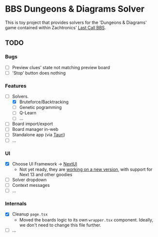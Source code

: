 # BBS Dungeons & Diagrams Solver

This is toy project that provides solvers for the 'Dungeons & Diagrams' game contained within Zachtronics' [Last Call BBS](https://www.zachtronics.com/last-call-bbs/).

## TODO

### Bugs

- [ ] Preview clues' state not matching preview board
- [ ] 'Stop' button does nothing

### Features

- [ ] Solvers.
  - [x] Bruteforce/Backtracking
  - [ ] Genetic pogramming
  - [ ] Q-Learn
  - [ ] ...
- [ ] Board import/export
- [ ] Board manager in-web
- [ ] Standalone app (via [Tauri](https://tauri.app/v1/guides/getting-started/setup/next-js/))
- [ ] ...

### UI

- [x] Choose UI Framework -> [NextUI](https://nextui.org/)
  - Not yet ready, they are [working on a new version](https://github.com/nextui-org/nextui/discussions/1035), with support for Next 13 and other goodies
- [ ] Solver dropdown
- [ ] Context messages
- [ ] ...

### Internals

- [x] Cleanup `page.tsx`
  - Moved the boards logic to its own `wrapper.tsx` component. Ideally, we don't need to change this file further.
- [ ] ...
